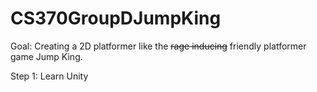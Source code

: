# CS370GroupDJumpKing
Goal: Creating a 2D platformer like the ~~rage inducing~~ friendly platformer game Jump King.

Step 1: Learn Unity
